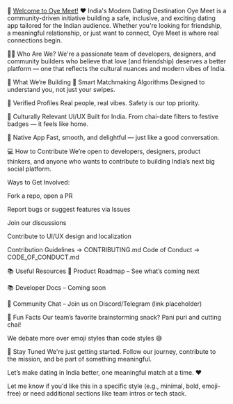 👋 [Welcome to Oye Meet!](https://www.figma.com/design/P2hXOL9lUqDqaUoxAWxUw3/Friendzy-UI-Kit--Themeforest---Community-?node-id=8-2156&p=f&t=HVIlxIUsPIyGtK7Z-0)
❤️ India's Modern Dating Destination
Oye Meet is a community-driven initiative building a safe, inclusive, and exciting dating app tailored for the Indian audience. Whether you're looking for friendship, a meaningful relationship, or just want to connect, Oye Meet is where real connections begin.

🙋‍♀️ Who Are We?
We're a passionate team of developers, designers, and community builders who believe that love (and friendship) deserves a better platform — one that reflects the cultural nuances and modern vibes of India.

🌟 What We’re Building
🧠 Smart Matchmaking Algorithms
Designed to understand you, not just your swipes.

🧾 Verified Profiles
Real people, real vibes. Safety is our top priority.

🪷 Culturally Relevant UI/UX
Built for India. From chai-date filters to festive badges — it feels like home.

📱 Native App 
Fast, smooth, and delightful — just like a good conversation.

💻 How to Contribute
We’re open to developers, designers, product thinkers, and anyone who wants to contribute to building India’s next big social platform.

Ways to Get Involved:

Fork a repo, open a PR

Report bugs or suggest features via Issues

Join our discussions

Contribute to UI/UX design and localization

Contribution Guidelines → CONTRIBUTING.md
Code of Conduct → CODE_OF_CONDUCT.md

📚 Useful Resources
📄 Product Roadmap – See what’s coming next

📚 Developer Docs – Coming soon

💬 Community Chat – Join us on Discord/Telegram (link placeholder)

🍿 Fun Facts
Our team’s favorite brainstorming snack? Pani puri and cutting chai!

We debate more over emoji styles than code styles 😅

🚀 Stay Tuned
We're just getting started. Follow our journey, contribute to the mission, and be part of something meaningful.

Let’s make dating in India better, one meaningful match at a time. ❤️

Let me know if you'd like this in a specific style (e.g., minimal, bold, emoji-free) or need additional sections like team intros or tech stack.
